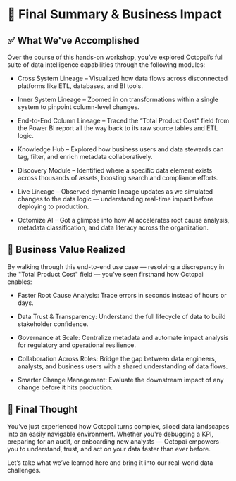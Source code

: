 # 🏁 Final Summary & Business Impact
## ✅ What We've Accomplished
Over the course of this hands-on workshop, you’ve explored Octopai’s full suite of data intelligence capabilities through the following modules:

- Cross System Lineage – Visualized how data flows across disconnected platforms like ETL, databases, and BI tools.

- Inner System Lineage – Zoomed in on transformations within a single system to pinpoint column-level changes.

- End-to-End Column Lineage – Traced the “Total Product Cost” field from the Power BI report all the way back to its raw source tables and ETL logic.

- Knowledge Hub – Explored how business users and data stewards can tag, filter, and enrich metadata collaboratively.

- Discovery Module – Identified where a specific data element exists across thousands of assets, boosting search and compliance efforts.

- Live Lineage – Observed dynamic lineage updates as we simulated changes to the data logic — understanding real-time impact before deploying to production.

- Octomize AI – Got a glimpse into how AI accelerates root cause analysis, metadata classification, and data literacy across the organization.

## 💼 Business Value Realized
By walking through this end-to-end use case — resolving a discrepancy in the "Total Product Cost" field — you’ve seen firsthand how Octopai enables:

- Faster Root Cause Analysis: Trace errors in seconds instead of hours or days.

- Data Trust & Transparency: Understand the full lifecycle of data to build stakeholder confidence.

- Governance at Scale: Centralize metadata and automate impact analysis for regulatory and operational resilience.

- Collaboration Across Roles: Bridge the gap between data engineers, analysts, and business users with a shared understanding of data flows.

- Smarter Change Management: Evaluate the downstream impact of any change before it hits production.

## 🚀 Final Thought
You’ve just experienced how Octopai turns complex, siloed data landscapes into an easily navigable environment. Whether you're debugging a KPI, preparing for an audit, or onboarding new analysts — Octopai empowers you to understand, trust, and act on your data faster than ever before.

Let’s take what we’ve learned here and bring it into our real-world data challenges.